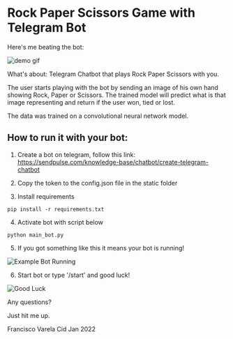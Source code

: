 # Rock Paper Scissors Game with Telegram Bot

Here's me beating the bot:

![demo gif](./images/rps_bot.gif)

What's about: 
Telegram Chatbot that plays Rock Paper Scissors with you.

The user starts playing with the bot by sending an image of his own hand showing Rock, Paper or Scissors. The trained model will predict what
is that image representing and return if the user won, tied or lost.

The data was trained on a convolutional neural network model.

## How to run it with your bot:

1. Create a bot on telegram, follow this link: https://sendpulse.com/knowledge-base/chatbot/create-telegram-chatbot

2. Copy the token to the config.json file in the static folder

3. Install requirements
```
pip install -r requirements.txt
```

4. Activate bot with script below
```
python main_bot.py
```
5. If you got something like this it means your bot is running!

![Example Bot Running](./images/example_bot_run.png)

6. Start bot or type '/start' and good luck!

![Good Luck](./images/good-luck-liam.gif)


Any questions?

Just hit me up.

Francisco Varela Cid
Jan 2022